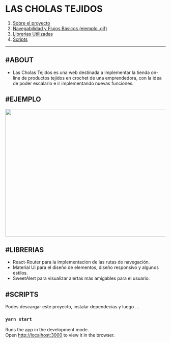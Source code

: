 # LAS CHOLAS TEJIDOS

1. [Sobre el proyecto](#ABOUT)
2. [Navegabilidad y Flujos Básicos (ejemplo .gif)](#EJEMPLO)
3. [Librerias Utilizadas](#LIBRERIAS)
4. [Scripts](#SCRIPTS)
---

## <a>#ABOUT</a>

- Las Cholas Tejidos es una web destinada a implementar la tienda on-line de productos tejidos en crochet de una emprendedora, con la idea de poder escalarlo e ir implementando nuevas funciones.

## <a>#EJEMPLO</a> 

<img src="https://github.com/mmiguez77/proyecto_final_coder_reactjs/blob/main/PF_React.gif" width="600" height="400" />


## <a>#LIBRERIAS</a>

- React-Router para la implementacion de las rutas de navegación.
- Material UI para el diseño de elementos, diseño responsivo y algunos estilos.
- SweetAlert para visualizar alertas más amigables para el usuario.

## <a>#SCRIPTS</a> 

Podes descargar este proyecto, instalar dependecias y luego ...
### `yarn start`

Runs the app in the development mode.\
Open [http://localhost:3000](http://localhost:3000) to view it in the browser.

